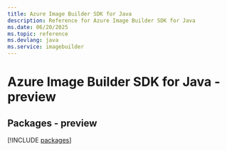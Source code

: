 ```yaml
---
title: Azure Image Builder SDK for Java
description: Reference for Azure Image Builder SDK for Java
ms.date: 06/20/2025
ms.topic: reference
ms.devlang: java
ms.service: imagebuilder
---
```

# Azure Image Builder SDK for Java - preview
## Packages - preview
[!INCLUDE [packages](image-builder-index.md)]
